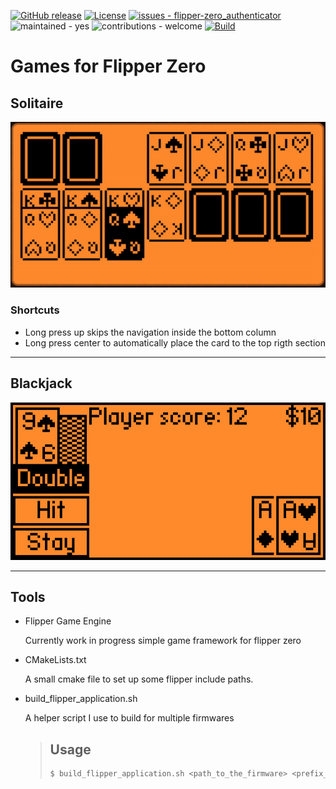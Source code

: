 [![GitHub release](https://img.shields.io/github/release/teeebor/flipper_games?include_prereleases=&sort=semver&color=blue)](https://github.com/teeebor/flipper_games/releases/)
[![License](https://img.shields.io/badge/License-MIT-blue)](/LICENSE)
[![issues - flipper-zero_authenticator](https://img.shields.io/github/issues/teeebor/flipper_games)](https://github.com/teeebor/flipper_games/issues)
![maintained - yes](https://img.shields.io/badge/maintained-yes-blue)
![contributions - welcome](https://img.shields.io/badge/contributions-welcome-blue)
[![Build](https://github.com/teeebor/flipper_games/actions/workflows/main.yml/badge.svg)](https://github.com/teeebor/flipper_games/actions/workflows/main.yml)
# Games for Flipper Zero

## Solitaire
![Play screen](screenshots/solitaire.gif)

### Shortcuts
* Long press up skips the navigation inside the bottom column
* Long press center to automatically place the card to the top rigth section

----

## Blackjack

![Play screen](screenshots/play_scene.png)

----

## Tools

- Flipper Game Engine
    
    Currently work in progress simple game framework for flipper zero

- CMakeLists.txt

    A small cmake file to set up some flipper include paths.

- build_flipper_application.sh

    A helper script I use to build for multiple firmwares
    > ## Usage
    > ```bash
    > $ build_flipper_application.sh <path_to_the_firmware> <prefix_for_the_fap>
    > ```